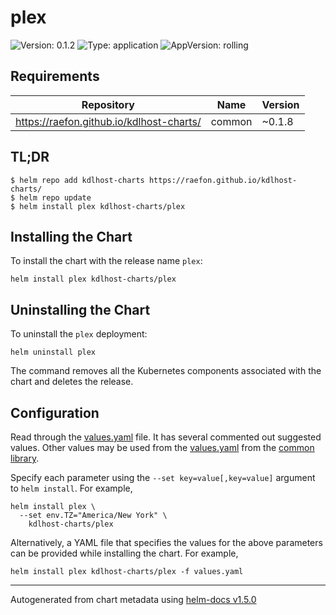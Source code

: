 # plex
![Version: 0.1.2](https://img.shields.io/badge/Version-0.1.0-informational?style=flat-square) ![Type: application](https://img.shields.io/badge/Type-application-informational?style=flat-square) ![AppVersion: rolling](https://img.shields.io/badge/AppVersion-rolling-informational?style=flat-square)

## Requirements

| Repository | Name | Version |
|------------|------|---------|
| https://raefon.github.io/kdlhost-charts/ | common | ~0.1.8 |

## TL;DR
```console
$ helm repo add kdlhost-charts https://raefon.github.io/kdlhost-charts/
$ helm repo update
$ helm install plex kdlhost-charts/plex
```

## Installing the Chart
To install the chart with the release name `plex`:
```console
helm install plex kdlhost-charts/plex
```

## Uninstalling the Chart
To uninstall the `plex` deployment:
```console
helm uninstall plex
```
The command removes all the Kubernetes components associated with the chart and deletes the release.

## Configuration

Read through the [values.yaml](./values.yaml) file. It has several commented out suggested values.
Other values may be used from the [values.yaml](../common/values.yaml) from the [common library](../common).

Specify each parameter using the `--set key=value[,key=value]` argument to `helm install`. For example,
```console
helm install plex \
  --set env.TZ="America/New York" \
    kdlhost-charts/plex
```

Alternatively, a YAML file that specifies the values for the above parameters can be provided while installing the chart.
For example,
```console
helm install plex kdlhost-charts/plex -f values.yaml
```

----------------------------------------------
Autogenerated from chart metadata using [helm-docs v1.5.0](https://github.com/norwoodj/helm-docs/releases/v1.5.0)
